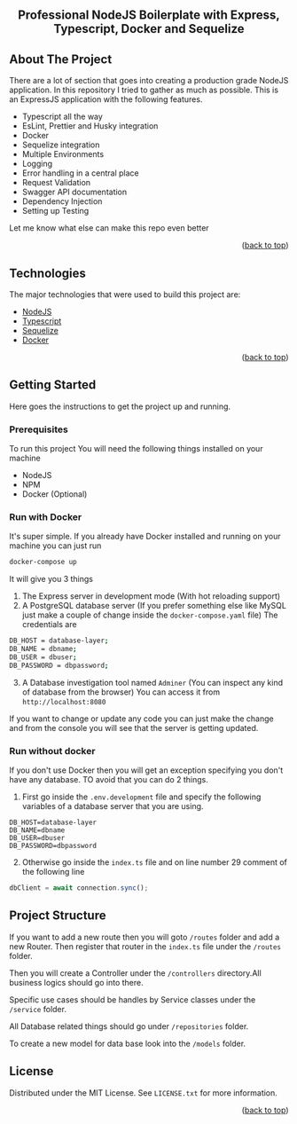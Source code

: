 <div id="top"></div>

<!-- PROJECT LOGO -->
<br />
<div align="center">
  <h2 align="center">Professional NodeJS Boilerplate with Express, Typescript, Docker and Sequelize </h2>
</div>

## About The Project

There are a lot of section that goes into creating a production grade NodeJS application. In this repository I tried to gather as much as possible. This is an ExpressJS application with the following features.

- Typescript all the way
- EsLint, Prettier and Husky integration
- Docker
- Sequelize integration
- Multiple Environments
- Logging
- Error handling in a central place
- Request Validation
- Swagger API documentation
- Dependency Injection
- Setting up Testing

Let me know what else can make this repo even better

<p align="right">(<a href="#top">back to top</a>)</p>

## Technologies

The major technologies that were used to build this project are:

- [NodeJS](https://nodejs.org/en/)
- [Typescript](https://www.typescriptlang.org/)
- [Sequelize](https://sequelize.org/)
- [Docker](https://www.docker.com/)

<p align="right">(<a href="#top">back to top</a>)</p>

## Getting Started

Here goes the instructions to get the project up and running.

### Prerequisites

To run this project You will need the following things installed on your machine

- NodeJS
- NPM
- Docker (Optional)

### Run with Docker

It's super simple. If you already have Docker installed and running on your machine you can just run

```sh
docker-compose up
```

It will give you 3 things

1. The Express server in development mode (With hot reloading support)
2. A PostgreSQL database server (If you prefer something else like MySQL just make a couple of change inside the `docker-compose.yaml` file) The credentials are

```sh
DB_HOST = database-layer;
DB_NAME = dbname;
DB_USER = dbuser;
DB_PASSWORD = dbpassword;
```

3. A Database investigation tool named `Adminer` (You can inspect any kind of database from the browser) You can access it from `http://localhost:8080`

If you want to change or update any code you can just make the change and from the console you will see that the server is getting updated.

### Run without docker

If you don't use Docker then you will get an exception specifying you don't have any database.
TO avoid that you can do 2 things.

1. First go inside the `.env.development` file and specify the following variables of a database server that you are using.

```
DB_HOST=database-layer
DB_NAME=dbname
DB_USER=dbuser
DB_PASSWORD=dbpassword
```

2. Otherwise go inside the `index.ts` file and on line number 29 comment of the following line

```js
dbClient = await connection.sync();
```

## Project Structure

If you want to add a new route then you will goto `/routes` folder and add a new Router.
Then register that router in the `index.ts` file under the `/routes` folder.

Then you will create a Controller under the `/controllers` directory.All business logics should go into there.

Specific use cases should be handles by Service classes under the `/service` folder.

All Database related things should go under `/repositories` folder.

To create a new model for data base look into the `/models` folder.

## License

Distributed under the MIT License. See `LICENSE.txt` for more information.

<p align="right">(<a href="#top">back to top</a>)</p>
